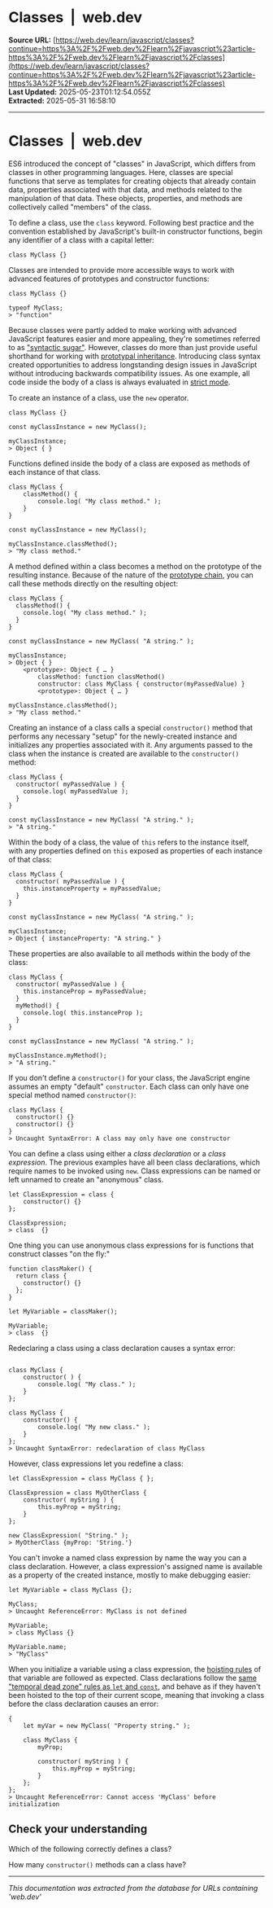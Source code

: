 # Classes  |  web.dev

**Source URL:** [https://web.dev/learn/javascript/classes?continue=https%3A%2F%2Fweb.dev%2Flearn%2Fjavascript%23article-https%3A%2F%2Fweb.dev%2Flearn%2Fjavascript%2Fclasses](https://web.dev/learn/javascript/classes?continue=https%3A%2F%2Fweb.dev%2Flearn%2Fjavascript%23article-https%3A%2F%2Fweb.dev%2Flearn%2Fjavascript%2Fclasses)  
**Last Updated:** 2025-05-23T01:12:54.055Z  
**Extracted:** 2025-05-31 16:58:10

---

# Classes  |  web.dev

ES6 introduced the concept of "classes" in JavaScript, which differs from classes in other programming languages. Here, classes are special functions that serve as templates for creating objects that already contain data, properties associated with that data, and methods related to the manipulation of that data. These objects, properties, and methods are collectively called "members" of the class.

To define a class, use the `class` keyword. Following best practice and the convention established by JavaScript's built-in constructor functions, begin any identifier of a class with a capital letter:

```
class MyClass {}
```

Classes are intended to provide more accessible ways to work with advanced features of prototypes and constructor functions:

```
class MyClass {}

typeof MyClass;
> "function"
```

Because classes were partly added to make working with advanced JavaScript features easier and more appealing, they're sometimes referred to as ["syntactic sugar"](https://en.wikipedia.org/wiki/Syntactic_sugar). However, classes do more than just provide useful shorthand for working with [prototypal inheritance](https://web.dev/learn/javascript/appendix#prototypal-inheritance). Introducing class syntax created opportunities to address longstanding design issues in JavaScript without introducing backwards compatibility issues. As one example, all code inside the body of a class is always evaluated in [strict mode](https://web.dev/learn/javascript/appendix#strict-mode).

To create an instance of a class, use the `new` operator.

```
class MyClass {}

const myClassInstance = new MyClass();

myClassInstance;
> Object { }
```

Functions defined inside the body of a class are exposed as methods of each instance of that class.

```
class MyClass {
    classMethod() {
        console.log( "My class method." );
    }
}

const myClassInstance = new MyClass();

myClassInstance.classMethod();
> "My class method."
```

A method defined within a class becomes a method on the prototype of the resulting instance. Because of the nature of the [prototype chain](https://web.dev/learn/javascript/objects/property-descriptors), you can call these methods directly on the resulting object:

```
class MyClass {
  classMethod() {
    console.log( "My class method." );
  }
}

const myClassInstance = new MyClass( "A string." );

myClassInstance;
> Object { }
    <prototype>: Object { … }
        classMethod: function classMethod()
        constructor: class MyClass { constructor(myPassedValue) }
        <prototype>: Object { … }

myClassInstance.classMethod();
> "My class method."
```

Creating an instance of a class calls a special `constructor()` method that performs any necessary "setup" for the newly-created instance and initializes any properties associated with it. Any arguments passed to the class when the instance is created are available to the `constructor()` method:

```
class MyClass {
  constructor( myPassedValue ) {
    console.log( myPassedValue );
  }
}

const myClassInstance = new MyClass( "A string." );
> "A string."
```

Within the body of a class, the value of `this` refers to the instance itself, with any properties defined on `this` exposed as properties of each instance of that class:

```
class MyClass {
  constructor( myPassedValue ) {
    this.instanceProperty = myPassedValue;
  }
}

const myClassInstance = new MyClass( "A string." );

myClassInstance;
> Object { instanceProperty: "A string." }
```

These properties are also available to all methods within the body of the class:

```
class MyClass {
  constructor( myPassedValue ) {
    this.instanceProp = myPassedValue;
  }
  myMethod() {
    console.log( this.instanceProp );
  }
}

const myClassInstance = new MyClass( "A string." );

myClassInstance.myMethod();
> "A string."
```

If you don't define a `constructor()` for your class, the JavaScript engine assumes an empty "default" `constructor`. Each class can only have one special method named `constructor()`:

```
class MyClass {
  constructor() {}
  constructor() {}
}
> Uncaught SyntaxError: A class may only have one constructor
```

You can define a class using either a _class declaration_ or a _class expression_. The previous examples have all been class declarations, which require names to be invoked using `new`. Class expressions can be named or left unnamed to create an "anonymous" class.

```
let ClassExpression = class {
    constructor() {}
};

ClassExpression;
> class  {}
```

One thing you can use anonymous class expressions for is functions that construct classes "on the fly:"

```
function classMaker() {
  return class {
    constructor() {}
  };
}

let MyVariable = classMaker();

MyVariable;
> class  {}
```

Redeclaring a class using a class declaration causes a syntax error:

```

class MyClass {
    constructor( ) {
        console.log( "My class." );
    }
};

class MyClass {
    constructor() {
        console.log( "My new class." );
    }
};
> Uncaught SyntaxError: redeclaration of class MyClass
```

However, class expressions let you redefine a class:

```
let ClassExpression = class MyClass { };

ClassExpression = class MyOtherClass {
    constructor( myString ) {
        this.myProp = myString;
    }
};

new ClassExpression( "String." );
> MyOtherClass {myProp: 'String.'}
```

You can't invoke a named class expression by name the way you can a class declaration. However, a class expression's assigned name is available as a property of the created instance, mostly to make debugging easier:

```
let MyVariable = class MyClass {};

MyClass;
> Uncaught ReferenceError: MyClass is not defined

MyVariable;
> class MyClass {}

MyVariable.name;
> "MyClass"
```

When you initialize a variable using a class expression, the [hoisting rules](https://web.dev/learn/javascript/data-types/variable#hoisting) of that variable are followed as expected. Class declarations follow the [same "temporal dead zone" rules as `let` and `const`](https://web.dev/learn/javascript/data-types/variable#hoisting), and behave as if they haven't been hoisted to the top of their current scope, meaning that invoking a class before the class declaration causes an error:

```
{
    let myVar = new MyClass( "Property string." );

    class MyClass {
        myProp;

        constructor( myString ) {
            this.myProp = myString;
        }
    };
};
> Uncaught ReferenceError: Cannot access 'MyClass' before initialization
```

## Check your understanding

Which of the following correctly defines a class?

How many `constructor()` methods can a class have?

---

*This documentation was extracted from the database for URLs containing 'web.dev'*
